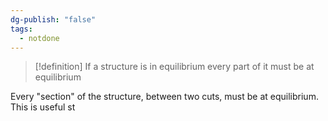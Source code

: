 ```yaml
---
dg-publish: "false"
tags:
  - notdone
---
```

>[!definition]
>If a structure is in equilibrium every part of it must be at equilibrium

Every "section" of the structure, between two cuts, must be at equilibrium. This is useful st